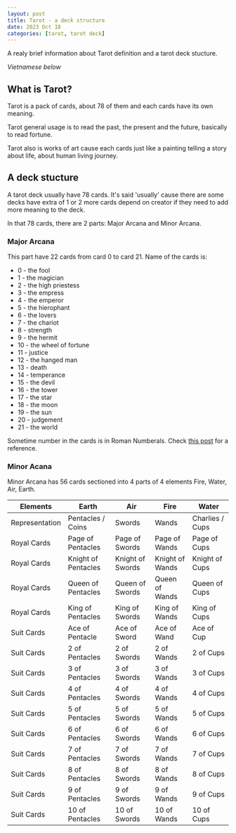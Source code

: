 ```yaml
---
layout: post
title: Tarot - a deck structure
date: 2023 Oct 18
categories: [tarot, tarot deck]
---
```


A realy brief information about Tarot definition and a tarot deck stucture.

*Vietnamese below*

## What is Tarot?

<!-- [picture of tarot decks] -->

Tarot is a pack of cards, about 78 of them and each cards have its own meaning. <br>

Tarot general usage is to read the past, the present and the future, basically to read fortune. <br>

Tarot also is works of art cause each cards just like a painting telling a story about life, about human living journey. <br>

## A deck stucture

A tarot deck usually have 78 cards. 
It's said 'usually' cause there are some decks have extra of 1 or 2 more cards depend on creator if they need to add more meaning to the deck. <br>

In that 78 cards, there are 2 parts: Major Arcana and Minor Arcana.<br>

### Major Arcana

This part have 22 cards from card 0 to card 21. Name of the cards is:
- 0 - the fool
- 1 - the magician
- 2 - the high priestess
- 3 - the empress
- 4 - the emperor
- 5 - the hierophant
- 6 - the lovers
- 7 - the chariot
- 8 - strength
- 9 - the hermit
- 10 - the wheel of fortune
- 11 - justice
- 12 - the hanged man
- 13 - death
- 14 - temperance
- 15 - the devil
- 16 - the tower
- 17 - the star
- 18 - the moon
- 19 - the sun
- 20 - judgement 
- 21 - the world

Sometime number in the cards is in Roman Numberals. Check [this post](D:\Github\Phongs-Adventure\_posts\2023-10-18-tarot-how-to-read-roman-number.markdown) for a reference.

### Minor Acana

Minor Arcana has 56 cards sectioned into 4 parts of 4 elements Fire, Water, Air, Earth.

| Elements | Earth | Air | Fire | Water |
|---|---|---|---|---|
| Representation | Pentacles / Coins | Swords | Wands | Charlies / Cups |
| Royal Cards | Page of Pentacles | Page of Swords | Page of Wands | Page of Cups | 
| Royal Cards | Knight of Pentacles | Knight of Swords | Knight of Wands | Knight of Cups | 
| Royal Cards | Queen of Pentacles | Queen of Swords | Queen of Wands | Queen of Cups |
| Royal Cards | King of Pentacles | King of Swords | King of Wands | King of Cups |
| Suit Cards | Ace of Pentacle | Ace of Sword | Ace of Wand | Ace of Cup |
| Suit Cards | 2 of Pentacles | 2 of Swords | 2 of Wands | 2 of Cups |
| Suit Cards | 3 of Pentacles | 3 of Swords | 3 of Wands | 3 of Cups |
| Suit Cards | 4 of Pentacles | 4 of Swords | 4 of Wands | 4 of Cups |
| Suit Cards | 5 of Pentacles | 5 of Swords | 5 of Wands | 5 of Cups |
| Suit Cards | 6 of Pentacles | 6 of Swords | 6 of Wands | 6 of Cups |
| Suit Cards | 7 of Pentacles | 7 of Swords | 7 of Wands | 7 of Cups | 
| Suit Cards | 8 of Pentacles | 8 of Swords | 8 of Wands | 8 of Cups |
| Suit Cards | 9 of Pentacles | 9 of Swords | 9 of Wands | 9 of Cups |
| Suit Cards | 10 of Pentacles | 10 of Swords | 10 of Wands | 10 of Cups |

